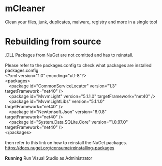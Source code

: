 # mCleaner
Clean your files, junk, duplicates, malware, registry and more in a single tool

# Rebuilding from source
.DLL Packages from NuGet are not comitted and has to reinstall.<br/>
<br/>
Please refer to the packages.config to check what packages are installed<br/>
packages.config<br/>
&lt;?xml version="1.0" encoding="utf-8"?><br/>
&lt;packages><br/>
&nbsp;&nbsp;&nbsp;&lt;package id="CommonServiceLocator" version="1.3" targetFramework="net40" /><br/>
&nbsp;&nbsp;&nbsp;&lt;package id="MvvmLight" version="5.1.1.0" targetFramework="net40" /><br/>
&nbsp;&nbsp;&nbsp;&lt;package id="MvvmLightLibs" version="5.1.1.0" targetFramework="net40" /><br/>
&nbsp;&nbsp;&nbsp;&lt;package id="Newtonsoft.Json" version="6.0.8" targetFramework="net40" /><br/>
&nbsp;&nbsp;&nbsp;&lt;package id="System.Data.SQLite.Core" version="1.0.97.0" targetFramework="net40" /><br/>
&lt;/packages><br/>
<br/>
then refer to this link on how to reinstall the NuGet packages.<br/>
https://docs.nuget.org/consume/reinstalling-packages<br/>
<br/>
<b>Running</b>
Run Visual Studio as Administrator
